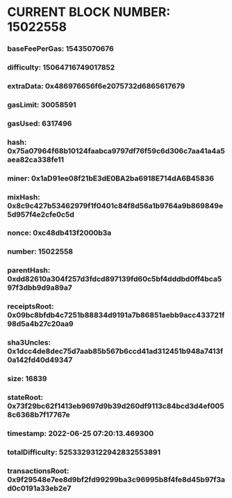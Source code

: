 # CURRENT BLOCK NUMBER: 15022558

### baseFeePerGas: 15435070676
### difficulty: 15064716749017852
### extraData: 0x486976656f6e2075732d6865617679
### gasLimit: 30058591
### gasUsed: 6317496
### hash: 0x75a07964f68b10124faabca9797df76f59c6d306c7aa41a4a5aea82ca338fe11
### miner: 0x1aD91ee08f21bE3dE0BA2ba6918E714dA6B45836
### mixHash: 0x8c9c427b53462979f1f0401c84f8d56a1b9764a9b869849e5d957f4e2cfe0c5d
### nonce: 0xc48db413f2000b3a
### number: 15022558
### parentHash: 0xdd82610a304f257d3fdcd897139fd60c5bf4dddbd0ff4bca597f3dbb9d9a89a7
### receiptsRoot: 0x09bc8bfdb4c7251b88834d9191a7b86851aebb9acc433721f98d5a4b27c20aa9
### sha3Uncles: 0x1dcc4de8dec75d7aab85b567b6ccd41ad312451b948a7413f0a142fd40d49347
### size: 16839
### stateRoot: 0x73f29bc62f1413eb9697d9b39d260df9113c84bcd3d4ef0058c6368b7f17767e
### timestamp: 2022-06-25 07:20:13.469300
### totalDifficulty: 52533293122942832553891
### transactionsRoot: 0x9f29548e7ee8d9bf2fd99299ba3c96995b8f4fe8d45b97f3ad0c0191a33eb2e7
